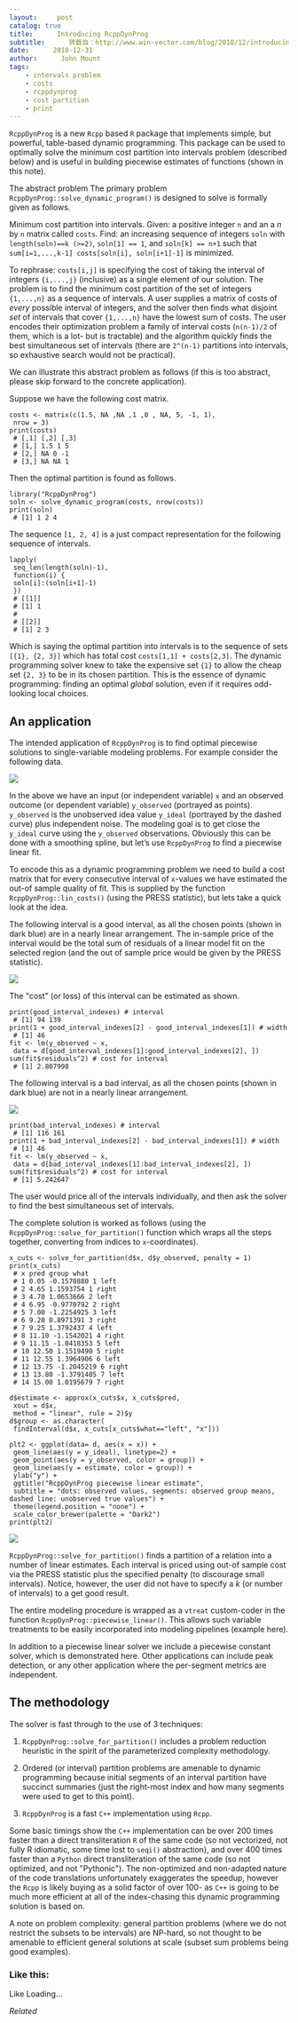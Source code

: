```yaml
---
layout:     post
catalog: true
title:      Introducing RcppDynProg
subtitle:      转载自：http://www.win-vector.com/blog/2018/12/introducing-rcppdynprog/
date:      2018-12-31
author:      John Mount
tags:
    - intervals problem
    - costs
    - rcppdynprog
    - cost partition
    - print
---
```


`RcppDynProg` is a new `Rcpp` based `R` package that implements simple, but powerful, table-based dynamic programming. This package can be used to optimally solve the minimum cost partition into intervals problem (described below) and is useful in building piecewise estimates of functions (shown in this note).




The abstract problem
The primary problem `RcppDynProg::solve_dynamic_program()` is designed to solve is formally given as follows.

> 
Minimum cost partition into intervals.
Given: a positive integer `n` and an a *n* by `n` matrix called `costs`.
Find: an increasing sequence of integers `soln` with `length(soln)==k (>=2)`, `soln[1] == 1`, and `soln[k] == n+1` such that `sum[i=1,...,k-1] costs[soln[i], soln[i+1]-1]` is minimized.


To rephrase: `costs[i,j]` is specifying the cost of taking the interval of integers `{i,...,j}` (inclusive) as a single element of our solution. The problem is to find the minimum cost partition of the set of integers `{1,...,n}` as a sequence of intervals. A user supplies a matrix of costs of *every* possible interval of integers, and the solver then finds what disjoint *set* of intervals that cover `{1,...,n}` have the lowest sum of costs. The user encodes their optimization problem a family of interval costs (`n(n-1)/2` of them, which is a lot- but is tractable) and the algorithm quickly finds the best simultaneous set of intervals (there are `2^(n-1)` partitions into intervals, so exhaustive search would not be practical).

We can illustrate this abstract problem as follows (if this is too abstract, please skip forward to the concrete application).

Suppose we have the following cost matrix.

```
costs <- matrix(c(1.5, NA ,NA ,1 ,0 , NA, 5, -1, 1), 
 nrow = 3)
print(costs)
 # [,1] [,2] [,3]
 # [1,] 1.5 1 5
 # [2,] NA 0 -1
 # [3,] NA NA 1
```

Then the optimal partition is found as follows.

```
library("RcppDynProg")
soln <- solve_dynamic_program(costs, nrow(costs))
print(soln)
 # [1] 1 2 4
```

The sequence `[1, 2, 4]` is a just compact representation for the following sequence of intervals.

```
lapply(
 seq_len(length(soln)-1),
 function(i) {
 soln[i]:(soln[i+1]-1)
 })
 # [[1]]
 # [1] 1
 # 
 # [[2]]
 # [1] 2 3
```

Which is saying the optimal partition into intervals is to the sequence of sets `[{1}, {2, 3}]` which has total cost `costs[1,1] + costs[2,3]`. The dynamic programming solver knew to take the expensive set `{1}` to allow the cheap set `{2, 3}` to be in its chosen partition. This is the essence of dynamic programming: finding an optimal *global* solution, even if it requires odd-looking local choices.

## An application

The intended application of `RcppDynProg` is to find optimal piecewise solutions to single-variable modeling problems. For example consider the following data.

![](https://i0.wp.com/raw.githubusercontent.com/WinVector/RcppDynProg/master/tools/README-r1-1.png?w=660&ssl=1)


In the above we have an input (or independent variable) `x` and an observed outcome (or dependent variable) `y_observed` (portrayed as points). `y_observed` is the unobserved idea value `y_ideal` (portrayed by the dashed curve) plus independent noise. The modeling goal is to get close the `y_ideal` curve using the `y_observed` observations. Obviously this can be done with a smoothing spline, but let’s use `RcppDynProg` to find a piecewise linear fit.

To encode this as a dynamic programming problem we need to build a cost matrix that for every consecutive interval of `x`-values we have estimated the out-of sample quality of fit. This is supplied by the function `RcppDynProg::lin_costs()` (using the PRESS statistic), but lets take a quick look at the idea.

The following interval is a good interval, as all the chosen points (shown in dark blue) are in a nearly linear arrangement. The in-sample price of the interval would be the total sum of residuals of a linear model fit on the selected region (and the out of sample price would be given by the PRESS statistic).

![](https://i0.wp.com/raw.githubusercontent.com/WinVector/RcppDynProg/master/tools/README-rg1-1.png?w=660&ssl=1)


The "cost" (or loss) of this interval can be estimated as shown.

```
print(good_interval_indexes) # interval 
 # [1] 94 139
print(1 + good_interval_indexes[2] - good_interval_indexes[1]) # width
 # [1] 46
fit <- lm(y_observed ~ x, 
 data = d[good_interval_indexes[1]:good_interval_indexes[2], ])
sum(fit$residuals^2) # cost for interval
 # [1] 2.807998
```

The following interval is a bad interval, as all the chosen points (shown in dark blue) are not in a nearly linear arrangement.

![](https://i1.wp.com/raw.githubusercontent.com/WinVector/RcppDynProg/master/tools/README-rb1-1.png?w=660&ssl=1)


```
print(bad_interval_indexes) # interval
 # [1] 116 161
print(1 + bad_interval_indexes[2] - bad_interval_indexes[1]) # width
 # [1] 46
fit <- lm(y_observed ~ x, 
 data = d[bad_interval_indexes[1]:bad_interval_indexes[2], ])
sum(fit$residuals^2) # cost for interval
 # [1] 5.242647
```

The user would price all of the intervals individually, and then ask the solver to find the best simultaneous set of intervals.

The complete solution is worked as follows (using the `RcppDynProg::solve_for_partition()` function which wraps all the steps together, converting from indices to `x`-coordinates).

```
x_cuts <- solve_for_partition(d$x, d$y_observed, penalty = 1)
print(x_cuts)
 # x pred group what
 # 1 0.05 -0.1570880 1 left
 # 2 4.65 1.1593754 1 right
 # 3 4.70 1.0653666 2 left
 # 4 6.95 -0.9770792 2 right
 # 5 7.00 -1.2254925 3 left
 # 6 9.20 0.8971391 3 right
 # 7 9.25 1.3792437 4 left
 # 8 11.10 -1.1542021 4 right
 # 9 11.15 -1.0418353 5 left
 # 10 12.50 1.1519490 5 right
 # 11 12.55 1.3964906 6 left
 # 12 13.75 -1.2045219 6 right
 # 13 13.80 -1.3791405 7 left
 # 14 15.00 1.0195679 7 right

d$estimate <- approx(x_cuts$x, x_cuts$pred, 
 xout = d$x, 
 method = "linear", rule = 2)$y
d$group <- as.character(
 findInterval(d$x, x_cuts[x_cuts$what=="left", "x"]))

plt2 <- ggplot(data= d, aes(x = x)) + 
 geom_line(aes(y = y_ideal), linetype=2) +
 geom_point(aes(y = y_observed, color = group)) +
 geom_line(aes(y = estimate, color = group)) +
 ylab("y") +
 ggtitle("RcppDynProg piecewise linear estimate",
 subtitle = "dots: observed values, segments: observed group means, dashed line: unobserved true values") + 
 theme(legend.position = "none") +
 scale_color_brewer(palette = "Dark2")
print(plt2)
```

![](https://i2.wp.com/raw.githubusercontent.com/WinVector/RcppDynProg/master/tools/README-r2-1.png?w=660&ssl=1)


`RcppDynProg::solve_for_partition()` finds a partition of a relation into a number of linear estimates. Each interval is priced using out-of sample cost via the PRESS statistic plus the specified penalty (to discourage small intervals). Notice, however, the user did not have to specify a *k* (or number of intervals) to a get good result.

The entire modeling procedure is wrapped as a `vtreat` custom-coder in the function `RcppDynProg::piecewise_linear()`. This allows such variable treatments to be easily incorporated into modeling pipelines (example here).

In addition to a piecewise linear solver we include a piecewise constant solver, which is demonstrated here. Other applications can include peak detection, or any other application where the per-segment metrics are independent.

## The methodology

The solver is fast through to the use of 3 techniques:

1. `RcppDynProg::solve_for_partition()` includes a problem reduction heuristic in the spirit of the parameterized complexity methodology.

1. Ordered (or interval) partition problems are amenable to dynamic programming because initial segments of an interval partition have succinct summaries (just the right-most index and how many segments were used to get to this point).

1. `RcppDynProg` is a fast `C++` implementation using `Rcpp`.


Some basic timings show the `C++` implementation can be over 200 times faster than a direct transliteration `R` of the same code (so not vectorized, not fully R idiomatic, some time lost to `seqi()` abstraction), and over 400 times faster than a `Python` direct transliteration of the same code (so not optimized, and not "Pythonic"). The non-optimized and non-adapted nature of the code translations unfortunately exaggerates the speedup, however the `Rcpp` is likely buying as a solid factor of over 100- as `C++` is going to be much more efficient at all of the index-chasing this dynamic programming solution is based on.

A note on problem complexity: general partition problems (where we do not restrict the subsets to be intervals) are NP-hard, so not thought to be amenable to efficient general solutions at scale (subset sum problems being good examples).

### Like this:

Like Loading...


*Related*

